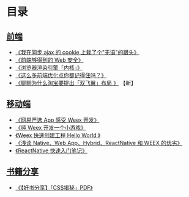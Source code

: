 # 目录

## [前端](https://github.com/zwwill/blog/labels/%E5%89%8D%E7%AB%AF) 

- [《我在同步 ajax 的 cookie 上栽了个"无语"的跟头》](https://github.com/zwwill/blog/issues/6)
- [《前端够得到的 Web 安全》](https://github.com/zwwill/blog/issues/8)
- [《浏览器渲染引擎「内核」》](https://github.com/zwwill/blog/issues/2) 
- [《这么多前端优化点你都记得住吗？》](https://github.com/zwwill/blog/issues/1)
- [《聊聊为什么淘宝要提出「双飞翼」布局 》](https://github.com/zwwill/blog/issues/11) 【新】


## [移动端](https://github.com/zwwill/blog/issues?q=is%3Aissue+is%3Aopen+label%3A%E7%A7%BB%E5%8A%A8%E7%AB%AF)

- [《网易严选 App 感受 Weex 开发》](https://github.com/zwwill/blog/issues/3)
- [《纯 Weex 开发一个小游戏》](https://github.com/zwwill/blog/issues/4)
- [《Weex 快速创建工程 Hello World 》](https://github.com/zwwill/blog/issues/5)
- [《浅谈 Native、Web App、Hybrid、ReactNative 和 WEEX 的优劣》](https://github.com/zwwill/blog/issues/7)
- [《ReactNative 快速入门笔记》](https://github.com/zwwill/blog/issues/9)

## [书籍分享](https://github.com/zwwill/blog/issues?q=is%3Aissue+is%3Aopen+label%3A%E4%B9%A6%E7%B1%8D%E5%88%86%E4%BA%AB)

- [《【好书分享】「CSS揭秘」PDF》](https://github.com/zwwill/blog/issues/10)
    

